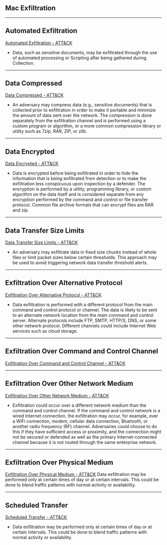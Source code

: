  ## Mac Exfiltration

------------------------------- 
## Automated Exfiltration
[Automated Exfiltration - ATT&CK](https://attack.mitre.org/wiki/Technique/T1020)
* Data, such as sensitive documents, may be exfiltrated through the use of automated processing or Scripting after being gathered during Collection. 



------------------------------- 
## Data Compressed
[Data Compressed - ATT&CK](https://attack.mitre.org/wiki/Technique/T1002)
* An adversary may compress data (e.g., sensitive documents) that is collected prior to exfiltration in order to make it portable and minimize the amount of data sent over the network. The compression is done separately from the exfiltration channel and is performed using a custom program or algorithm, or a more common compression library or utility such as 7zip, RAR, ZIP, or zlib. 


------------------------------- 
## Data Encrypted
[Data Encrypted - ATT&CK](https://attack.mitre.org/wiki/Technique/T1022)
* Data is encrypted before being exfiltrated in order to hide the information that is being exfiltrated from detection or to make the exfiltration less conspicuous upon inspection by a defender. The encryption is performed by a utility, programming library, or custom algorithm on the data itself and is considered separate from any encryption performed by the command and control or file transfer protocol. Common file archive formats that can encrypt files are RAR and zip. 



------------------------------- 
## Data Transfer Size Limits
[Data Transfer Size Limits - ATT&CK](https://attack.mitre.org/wiki/Technique/T1030)
* An adversary may exfiltrate data in fixed size chunks instead of whole files or limit packet sizes below certain thresholds. This approach may be used to avoid triggering network data transfer threshold alerts. 





------------------------------- 
## Exfiltration Over Alternative Protocol
[Exfiltration Over Alternative Protocol - ATT&CK](https://attack.mitre.org/wiki/Technique/T1048)
* Data exfiltration is performed with a different protocol from the main command and control protocol or channel. The data is likely to be sent to an alternate network location from the main command and control server. Alternate protocols include FTP, SMTP, HTTP/S, DNS, or some other network protocol. Different channels could include Internet Web services such as cloud storage. 



---------------------------------
## Exfiltration Over Command and Control Channel
[Exfiltration Over Command and Control Channel - ATT&CK](https://attack.mitre.org/wiki/Technique/T1048)



------------------------------- 
## Exfiltration Over Other Network Medium
[Exfiltration Over Other Network Medium - ATT&CK](https://attack.mitre.org/wiki/Technique/T1011)
* Exfiltration could occur over a different network medium than the command and control channel. If the command and control network is a wired Internet connection, the exfiltration may occur, for example, over a WiFi connection, modem, cellular data connection, Bluetooth, or another radio frequency (RF) channel. Adversaries could choose to do this if they have sufficient access or proximity, and the connection might not be secured or defended as well as the primary Internet-connected channel because it is not routed through the same enterprise network. 




------------------------------- 
## Exfiltration Over Physical Medium
[Exfiltration Over Physical Medium - ATT&CK](https://attack.mitre.org/wiki/Technique/T1052)
Data exfiltration may be performed only at certain times of day or at certain intervals. This could be done to blend traffic patterns with normal activity or availability. 


------------------------------- 
## Scheduled Transfer 
[Scheduled Transfer - ATT&CK](https://attack.mitre.org/wiki/Technique/T1029)
* Data exfiltration may be performed only at certain times of day or at certain intervals. This could be done to blend traffic patterns with normal activity or availability. 	

